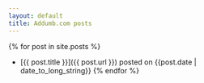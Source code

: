 ```yaml
---
layout: default
title: Addumb.com posts
---
```

{% for post in site.posts %}
 * [{{ post.title }}]({{ post.url }}) posted on {{post.date | date_to_long_string}}
{% endfor %}
